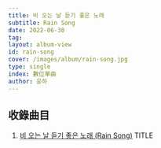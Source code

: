 ```yaml
---
title: 비 오는 날 듣기 좋은 노래
subtitle: Rain Song
date: 2022-06-30
tag:
layout: album-view
id: rain-song
cover: /images/album/rain-song.jpg
type: single
index: 數位單曲
author: 윤하
---
```


## 收錄曲目

1. [비 오는 날 듣기 좋은 노래 (Rain Song)](/rain-song/rain-song/) <span class="badge">TITLE</span>
